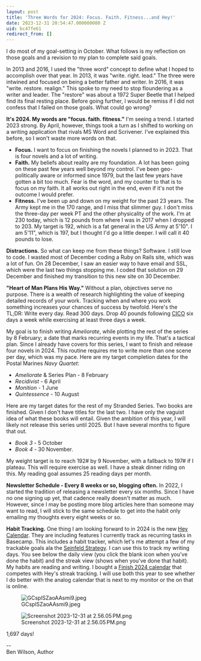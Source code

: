 ```yaml
---
layout: post
title: 'Three Words for 2024: Focus. Faith. Fitness...and Hey!'
date: 2023-12-31 20:54:47.000000000 Z
uid: bc47fe61
redirect_from: []
---
```

I do most of my goal-setting in October. What follows is my reflection on those goals and a revision to my plan to complete said goals.  
  
In 2013 and 2016, I used the "three word" concept to define what I hoped to accomplish over that year. In 2013, it was "write. right. lead." The three were intwined and focused on being a better father and writer. In 2016, it was "write. restore. realign." This spoke to my need to stop floundering as a writer and leader. The "restore" was about a 1972 Super Beetle that I helped find its final resting place. Before going further, I would be remiss if I did not confess that I failed on those goals. What could go wrong?  
  
**It's 2024. My words are "focus. faith. fitness."** I'm seeing a trend. I started 2023 strong. By April, however, things took a turn as I shifted to working on a writing application that rivals MS Word and Scrivener. I've explained this before, so I won't waste more words on that.  
  

- **Focus.** I want to focus on finishing the novels I planned to in 2023. That is four novels and a lot of writing.
- **Faith.** My beliefs about reality are my foundation. A lot has been going on these past few years well beyond my control. I've been geo-politically aware or informed since 1979, but the last few years have gotten a bit too much. Fear is the word, and my counter to that is to focus on my faith. It all works out right in the end, even if it's not the outcome I would prefer.
- **Fitness.** I've been up and down on my weight for the past 23 years. The Army kept me in the 170 range, and I miss that slimmer guy. I don't miss the three-day per week PT and the other physicality of the work. I'm at 230 today, which is 12 pounds from where I was in 2017 when I dropped to 203. My target is 192, which is a fat general in the US Army at 5'10". I am 5'11", which is 197, but I thought I'd go a little deeper. I will call it 40 pounds to lose.&nbsp;

  
**Distractions.** So what can keep me from these things? Software. I still love to code. I wasted most of December coding a Ruby on Rails site, which was a lot of fun. On 28 December, I saw an easier way to have email and SSL, which were the last two things stopping me. I coded that solution on 29 December and finished my transition to this new site on 30 December.  
  
**"Heart of Man Plans His Way."** Without a plan, objectives serve no purpose. There is a wealth of research highlighting the value of keeping detailed records of your work. Tracking when and where you work something increases your chances of success by twofold. Here's the TL;DR: Write every day. Read 300 days. Drop 40 pounds following [CICO](https://www.healthline.com/nutrition/cico-diet) six days a week while exercising at least three days a week.  
   
My goal is to finish writing _Ameliorate_, while plotting the rest of the series by 8 February; a date that marks recurring events in my life. That's a tactical plan. Since I already have covers for this series, I want to finish and release four novels in 2024. This routine requires me to write more than one scene per day, which was my pace. Here are my target completion dates for the Postal Marines _Navy Quartet_:

- _Ameliorate_ & Series Plan - 8 February
- _Recidivist_ - 6 April
- _Monition_ - 1 June
- _Quintessence_ - 10 August

  
Here are my target dates for the rest of my Stranded Series. Two books are finished. Given I don't have titles for the last two. I have only the vaguist idea of what these books will entail. Given the ambition of this year, I will likely not release this series until 2025. But I have several months to figure that out.

- _Book 3_ - 5 October
- _Book 4_ - 30 November.

  
My weight target is to reach 192# by 9 November, with a fallback to 197# if I plateau. This will require exercise as well. I have a steak dinner riding on this. My reading goal assumes 25 reading days per month.

  
**Newsletter Schedule - Every 8 weeks or so, blogging often.** In 2022, I started the tradition of releasing a newsletter every six months. Since I have no one signing up yet, that cadence really doesn't matter as much. However, since I may be posting more blog articles here than someone may want to read, I will stick to the same schedule to get into the habit only emailing my thoughts every eight weeks or so.

  
**Habit Tracking.** One thing I am looking forward to in 2024 is the new [Hey Calendar](https://twitter.com/jasonfried/status/1740896488765694186). They are including features I currently track as recurring tasks in Basecamp. This includes a habit tracker, which let's me attempt a few of my trackable goals ala the [Seinfeld Strategy](https://jamesclear.com/stop-procrastinating-seinfeld-strategy). I can use this to track my writing days. You see below the daily view (you click the blank icon when you've done the habit) and the streak view (shows when you've done that habit). My habits are reading and writing. I bought a [Finish 2024 calendar](https://www.neuyear.net/products/finish-year) that competes with Hey's streak tracking. I will use both this year to see whether I do better with the analog calendar that is next to my monitor or the on that is online.   
  

<figure>
<img src='/assets/images/posts/GCsplSZaoAAsmi9.avif' alt='GCsplSZaoAAsmi9.jpeg'>
<figcaption>GCsplSZaoAAsmi9.jpeg</figcaption>
</figure>
  
  
  

<figure>
<img src='/assets/images/posts/Screenshot%202023-12-31%20at%202.avif' alt='Screenshot 2023-12-31 at 2.56.05 PM.png'>
<figcaption>Screenshot 2023-12-31 at 2.56.05 PM.png</figcaption>
</figure>
  
1,697 days!  
  

--&nbsp;  
Ben Wilson, Author

